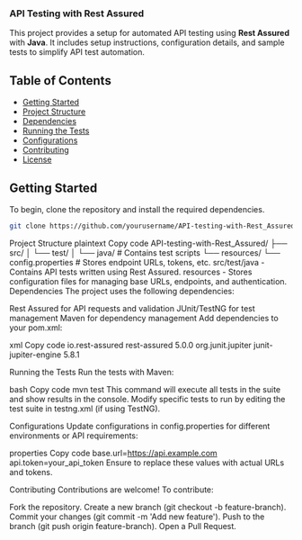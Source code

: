 ### API Testing with Rest Assured

This project provides a setup for automated API testing using **Rest Assured** with **Java**. It includes setup instructions, configuration details, and sample tests to simplify API test automation.

## Table of Contents
- [Getting Started](#getting-started)
- [Project Structure](#project-structure)
- [Dependencies](#dependencies)
- [Running the Tests](#running-the-tests)
- [Configurations](#configurations)
- [Contributing](#contributing)
- [License](#license)

## Getting Started

To begin, clone the repository and install the required dependencies.

```bash
git clone https://github.com/yourusername/API-testing-with-Rest_Assured.git
```

Project Structure
plaintext
Copy code
API-testing-with-Rest_Assured/
├── src/
│   └── test/
│       └── java/             # Contains test scripts
└── resources/
    └── config.properties     # Stores endpoint URLs, tokens, etc.
src/test/java - Contains API tests written using Rest Assured.
resources - Stores configuration files for managing base URLs, endpoints, and authentication.
Dependencies
The project uses the following dependencies:

Rest Assured for API requests and validation
JUnit/TestNG for test management
Maven for dependency management
Add dependencies to your pom.xml:

xml
Copy code
<dependency>
    <groupId>io.rest-assured</groupId>
    <artifactId>rest-assured</artifactId>
    <version>5.0.0</version>
</dependency>
<dependency>
    <groupId>org.junit.jupiter</groupId>
    <artifactId>junit-jupiter-engine</artifactId>
    <version>5.8.1</version>
</dependency>
<!-- Add additional dependencies as needed -->
Running the Tests
Run the tests with Maven:

bash
Copy code
mvn test
This command will execute all tests in the suite and show results in the console. Modify specific tests to run by editing the test suite in testng.xml (if using TestNG).

Configurations
Update configurations in config.properties for different environments or API requirements:

properties
Copy code
base.url=https://api.example.com
api.token=your_api_token
Ensure to replace these values with actual URLs and tokens.

Contributing
Contributions are welcome! To contribute:

Fork the repository.
Create a new branch (git checkout -b feature-branch).
Commit your changes (git commit -m 'Add new feature').
Push to the branch (git push origin feature-branch).
Open a Pull Request. 
 
